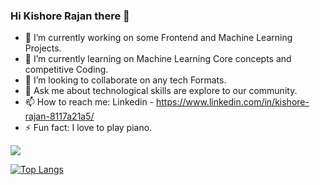 ### Hi Kishore Rajan there 👋



- 🔭 I’m currently working on some Frontend and Machine Learning Projects.
- 🌱 I’m currently learning on Machine Learning Core concepts and competitive Coding.
- 👯 I’m looking to collaborate on any tech Formats.
- 💬 Ask me about technological skills are explore to our community.
- 📫 How to reach me: Linkedin - https://www.linkedin.com/in/kishore-rajan-8117a21a5/
- ⚡ Fun fact: I love to play piano.




<img src="https://github-readme-stats.vercel.app/api?username=kishorerajan810&&show_icons=true&title_color=ffffff&icon_color=bb2acf&text_color=daf7dc&bg_color=000080">





[![Top Langs](https://github-readme-stats.vercel.app/api/top-langs/?username=kishorerajan810&layout=compact&title_color=ffffff&icon_color=bb2acf&text_color=daf7dc&bg_color=000080)](https://github.com/kishorerajan810/github-readme-stats)
